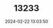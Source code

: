 ---
title: "13233"
category: "Makalata didelphoides"
draft: false
date: 2024-02-22 13:03:50
languages:
  English: ["Brazilian Spiny Tree Rat"]
---